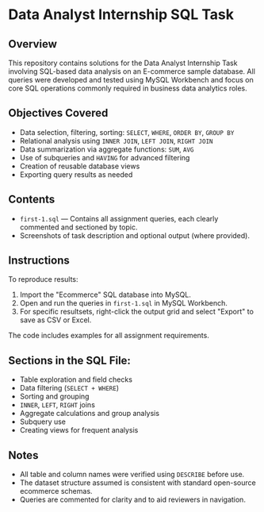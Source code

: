 # Data Analyst Internship SQL Task

## Overview

This repository contains solutions for the Data Analyst Internship Task involving SQL-based data analysis on an E-commerce sample database. All queries were developed and tested using MySQL Workbench and focus on core SQL operations commonly required in business data analytics roles.

## Objectives Covered

*   Data selection, filtering, sorting: `SELECT`, `WHERE`, `ORDER BY`, `GROUP BY`
*   Relational analysis using `INNER JOIN`, `LEFT JOIN`, `RIGHT JOIN`
*   Data summarization via aggregate functions: `SUM`, `AVG`
*   Use of subqueries and `HAVING` for advanced filtering
*   Creation of reusable database views
*   Exporting query results as needed

## Contents

*   `first-1.sql` — Contains all assignment queries, each clearly commented and sectioned by topic.
*   Screenshots of task description and optional output (where provided).
## Instructions

To reproduce results:

1.  Import the "Ecommerce" SQL database into MySQL.
2.  Open and run the queries in `first-1.sql` in MySQL Workbench.
3.  For specific resultsets, right-click the output grid and select "Export" to save as CSV or Excel.

The code includes examples for all assignment requirements.

## Sections in the SQL File:

*   Table exploration and field checks
*   Data filtering (`SELECT + WHERE`)
*   Sorting and grouping
*   `INNER`, `LEFT`, `RIGHT` joins
*   Aggregate calculations and group analysis
*   Subquery use
*   Creating views for frequent analysis

## Notes

*   All table and column names were verified using `DESCRIBE` before use.
*   The dataset structure assumed is consistent with standard open-source ecommerce schemas.
*   Queries are commented for clarity and to aid reviewers in navigation.
